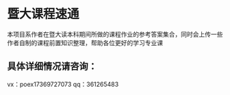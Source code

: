 # 暨大课程速通
本项目系作者在暨大读本科期间所做的课程作业的参考答案集合，同时会上传一些作者自制的课程前置知识整理，帮助各位更好的学习专业课


## 具体详细情况请咨询：
vx：poex17369727073
qq：361265483

